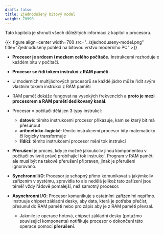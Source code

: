 ```yaml
---
draft: false
title: Zjednodušený bitový model
weight: 70990
---
```


Tato kapitola je shrnutí všech důležitých informací z kapitol o procesoru.

{{< figure align=center width=700 src="../zjednoduseny-model.png" title="Zjednodušený pohled na bitovou vrstvu moderního PC" >}}

-  **Procesor je srdcem i mozkem celého počítače.** Instrukcemi rozhoduje o každém bitu v počítači.
-  **Procesor se řídí tokem instrukcí z RAM paměti.** 
  - U moderních multijádrových procesorů se každé jádro může řídit svým vlastním tokem instrukcí z RAM paměti
-  RAM paměť dokáže fungovat na vysokých frekvencích a **proto je mezi procesorem a RAM pamětí dedikovaný kanál**.

- Procesor v počítači dělá jen 3 typy instrukcí:
  - **datové**: těmito instrukcemi procesor přikazuje, kam se který bit má přesunout
  - **aritmeticko-logické**: těmito instrukcemi procesor bity matematicky či logicky transformuje
  - **řídící**: těmito instrukcemi procesor mění tok instrukcí
- **Přerušení** je proces, kdy je možné jakoukoliv jinou komponentou v počítači ovlivnit právě probíhající tok instrukcí. Program v RAM paměti ale musí být na takové přerušení připraven, jinak je přerušení ignorováno.
- **Synchronní I/O**: Procesor je schopný přímo komunikovat s jakýmkoliv zařízením v systému, zpravidla to ale nedělá jelikož tato zařízení jsou téměř vždy řádově pomalejší, než samotný procesor.
- **Asynchronní I/O**: Procesor komunikuje s ostatními zařízeními nepřímo. Instruuje chipset základní desky, aby data, která je potřeba přečíst, přesunul do RAM paměti nebo pro zápis aby je z RAM paměti převzal.
  - Jakmile je operace hotová, chipset základní desky (potažmo související komponenta) notifikuje procesor o dokončení této operace pomocí **přerušení**.
